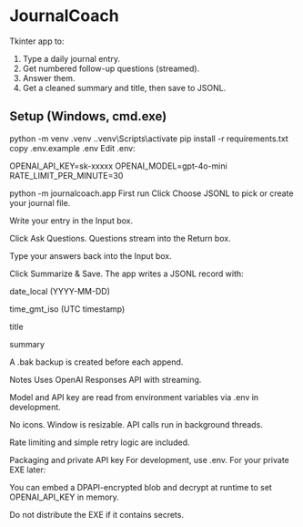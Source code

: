 # JournalCoach

Tkinter app to:
1) Type a daily journal entry.
2) Get numbered follow-up questions (streamed).
3) Answer them.
4) Get a cleaned summary and title, then save to JSONL.

## Setup (Windows, cmd.exe)

python -m venv .venv
.\.venv\Scripts\activate
pip install -r requirements.txt
copy .env.example .env
Edit .env:


OPENAI_API_KEY=sk-xxxxx
OPENAI_MODEL=gpt-4o-mini
RATE_LIMIT_PER_MINUTE=30

python -m journalcoach.app
First run
Click Choose JSONL to pick or create your journal file.

Write your entry in the Input box.

Click Ask Questions. Questions stream into the Return box.

Type your answers back into the Input box.

Click Summarize & Save. The app writes a JSONL record with:

date_local (YYYY-MM-DD)

time_gmt_iso (UTC timestamp)

title

summary

A .bak backup is created before each append.

Notes
Uses OpenAI Responses API with streaming.

Model and API key are read from environment variables via .env in development.

No icons. Window is resizable. API calls run in background threads.

Rate limiting and simple retry logic are included.

Packaging and private API key
For development, use .env. For your private EXE later:

You can embed a DPAPI-encrypted blob and decrypt at runtime to set OPENAI_API_KEY in memory.

Do not distribute the EXE if it contains secrets.